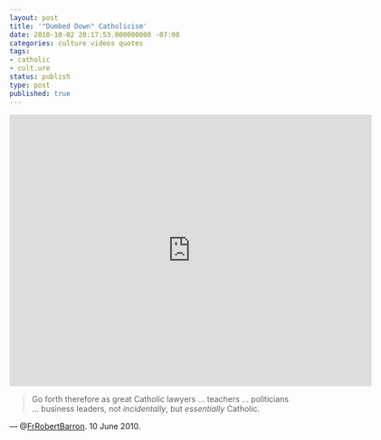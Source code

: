 ```yaml
---
layout: post
title: '"Dumbed Down" Catholicism'
date: 2010-10-02 20:17:53.000000000 -07:00
categories: culture videos quotes
tags:
- catholic
- cult.ure
status: publish
type: post
published: true
---
```

<iframe width="640" height="480" src="https://www.youtube.com/embed/vZkPH1rOAG0" frameborder="0" allowfullscreen></iframe>

> Go forth therefore as great Catholic lawyers … teachers … politicians … business leaders, not *incidentally*, but *essentially* Catholic.

&mdash; @[FrRobertBarron](http://twitter.com/FrRobertBarron). 10 June 2010.
